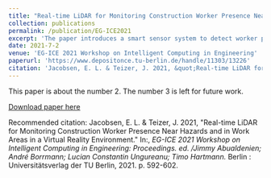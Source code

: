 ```yaml
---
title: "Real-time LiDAR for Monitoring Construction Worker Presence Near Hazards and in Work Areas in a Virtual Reality Environment"
collection: publications
permalink: /publication/EG-ICE2021
excerpt: 'The paper introduces a smart sensor system to detect worker presence near hazards and in locations tied to productivity.'
date: 2021-7-2
venue: 'EG-ICE 2021 Workshop on Intelligent Computing in Engineering'
paperurl: 'https://www.depositonce.tu-berlin.de/handle/11303/13226'
citation: 'Jacobsen, E. L. & Teizer, J. 2021, &quot;Real-time LiDAR for Monitoring Construction Worker Presence Near Hazards and in Work Areas in a Virtual Reality Environment.&quot; In:, <i>EG-ICE 2021 Workshop on Intelligent Computing in Engineering: Proceedings. ed. /Jimmy Abualdenien; André Borrmann; Lucian Constantin Ungureanu; Timo Hartmann.</i> Berlin : Universitätsverlag der TU Berlin, 2021. p. 592-602.'
---
```

This paper is about the number 2. The number 3 is left for future work.

[Download paper here](https://www.depositonce.tu-berlin.de/handle/11303/13226)

Recommended citation: Jacobsen, E. L. & Teizer, J. 2021, "Real-time LiDAR for Monitoring Construction Worker Presence Near Hazards and in Work Areas in a Virtual Reality Environment." In:, <i>EG-ICE 2021 Workshop on Intelligent Computing in Engineering: Proceedings. ed. /Jimmy Abualdenien; André Borrmann; Lucian Constantin Ungureanu; Timo Hartmann.</i> Berlin : Universitätsverlag der TU Berlin, 2021. p. 592-602.
